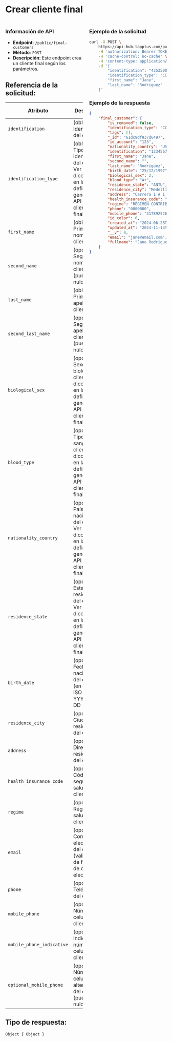 # Crear cliente final

<div style="display: flex; justify-content: space-between;">

<div style="width: 48%;">

### Información de API

- **Endpoint**: `/public/final-customers`
- **Método**: `POST`
- **Descripción**: Este endpoint crea un cliente final según los parámetros.


## Referencia de la solicitud:

| Atributo                 | Descripción                                                                                                                            | Tipo de dato            |
|--------------------------|----------------------------------------------------------------------------------------------------------------------------------------|--------------------------|
| `identification`         | (obligatorio) Identificación del cliente.                                                                                                | String                   |
| `identification_type`    | (obligatorio) Tipo de identificación del cliente. Ver diccionario en la definición general de la API de clientes finales.                | String                   |
| `first_name`             | (obligatorio) Primer nombre del cliente.                                                                                                 | String                   |
| `second_name`            | (opcional) Segundo nombre del cliente (puede ser nulo).                                                                               | String                   |
| `last_name`              | (obligatorio) Primer apellido del cliente.                                                                                               | String                   |
| `second_last_name`       | (opcional) Segundo apellido del cliente (puede ser nulo).                                                                             | String                   |
| `biological_sex`         | (opcional) Sexo biológico del cliente. Ver diccionario en la definición general de la API de clientes finales.                        | String                   |
| `blood_type`             | (opcional) Tipo de sangre del cliente. Ver diccionario en la definición general de la API de clientes finales.                        | String                   |
| `nationality_country`    | (opcional) País de nacionalidad del cliente. Ver diccionario en la definición general de la API de clientes finales.                  | String (ISO ALPHA3 CODE)                  |
| `residence_state`        | (opcional) Estado de residencia del cliente. Ver diccionario en la definición general de la API de clientes finales.                  | String (ISO STATE CODE)                 |
| `birth_date`             | (opcional) Fecha de nacimiento del cliente (en formato ISO 8601). YYYY-MM-DD                                                                     | String (ISO 8601)        |
| `residence_city`         | (opcional) Ciudad de residencia del cliente.                                                                                          | String                   |
| `address`                | (opcional) Dirección de residencia del cliente.                                                                                       | String                   |
| `health_insurance_code`  | (opcional) Código del seguro de salud del cliente.                                                                                    | String                   |
| `regime`                 | (opcional) Régimen de salud del cliente.                                                                                              | String                   |
| `email`                  | (opcional) Correo electrónico del cliente (validación de formato de correo electrónico).                                              | String                   |
| `phone`                  | (opcional) Teléfono fijo del cliente.                                                                                                 | String                   |
| `mobile_phone`           | (opcional) Número de celular del cliente.                                                                                             | String                   |
| `mobile_phone_indicative`| (opcional) Indicativo del número de celular del cliente.                                                                              | String                   |
| `optional_mobile_phone`  | (opcional) Número de celular alternativo del cliente (puede ser nulo).                                                                | String                   |


## Tipo de respuesta: 
```Object { Object }```

</div>

<div style="width: 48%;">

### Ejemplo de la solicitud

```bash
curl -X POST \
	https://api-hub.tapptus.com/public/final-customers \
	-H 'authorization: Bearer TOKEN' \
	-H 'cache-control: no-cache' \
	-H 'content-type: application/json' \
    -d '{
        "identification": "4353500",
        "identification_type": "CC",
        "first_name": "Jane",
        "last_name": "Rodriguez"
    }'
```

### Ejemplo de la respuesta

```json
{
    "final_customer": {
        "is_removed": false,
        "identification_type": "CC",
        "tags": [],
        "_id": "61dc9df937d6497",
        "id_account": "123",
        "nationality_country": "USA",
        "identification": "1234567891",
        "first_name": "Jane",
        "second_name": "",
        "last_name": "Rodriguez",
        "birth_date": "25/12/1997",
        "biological_sex": 2,
        "blood_type": "A+",
        "residence_state": "ANTU",
        "residence_city": "Medellín",
        "address": "Carrera 1 # 1 1",
        "health_insurance_code": "000000",
        "regime": "RÉGIMEN CONTRIBUTIVO",
        "phone": "0000000",
        "mobile_phone": "3178925263",
        "id_color": 6,
        "created_at": "2024-06-28T19:50:53.833Z",
        "updated_at": "2024-11-13T21:59:32.977Z",
        "__v": 0,
        "email": "jane@email.com",
        "fullname": "Jane Rodriguez"
    }
}
```
</div>
</div>
